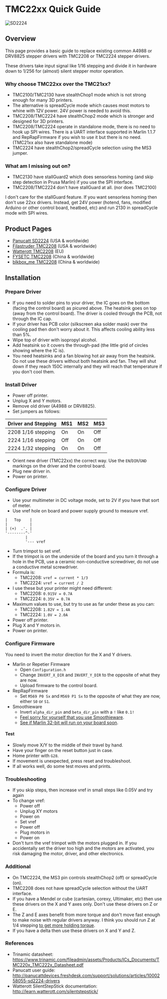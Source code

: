 # TMC22xx Quick Guide

![SD2224](http://cdn3.volusion.com/pgsmd.pvnjz/v/vspfiles/photos/SD2224-2.jpg?1511378486)

## Overview

This page provides a basic guide to replace existing common A4988 or DRV8825 stepper drivers with TMC2208 or TMC2224 stepper drivers.

These drivers take input signal like 1/16 stepping and divide it in hardware down to 1/256 for (almost) silent stepper motor operation.

### Why choose TMC22xx over the TMC21xx?

* TMC2100/TMC2130 have stealthChop1 mode which is not strong enough for many 3D printers.
* The alternative is spreadCycle mode which causes most motors to whine with 12V power. 24V power is needed to avoid this.
* TMC2208/TMC2224 have stealthChop2 mode which is stronger and designed for 3D printers.
* TMC2208/TMC2224 operate in standalone mode, there is no need to hook up SPI wires. There is a UART interface supported in Marlin 1.1.7 and RepRapFirmware if you wish to use it but there is no need. (TMC21xx also have standalone mode)
* TMC2224 have stealthChop2/spreadCycle selection using the MS3 jumper.

### What am I missing out on?

* TMC2130 have stallGuard2 which does sensorless homing (and skip step detection in Prusa Marlin) if you use the SPI interface.
* TMC2208/TMC2224 don't have stallGuard at all. (nor does TMC2100)

I don't care for the stallGuard feature. If you want sensorless homing then don't use 22xx drivers. Instead, get 24V power (hotend, fans, modified Arduino or other control board, heatbed, etc) and run 2130 in spreadCycle mode with SPI wires.

## Product Pages

* [Panucatt SD2224](http://www.panucatt.com/product_p/sd2224.htm) (USA & worldwide)
* [Filastruder TMC2208](https://www.filastruder.com/products/silentstepstick-tmc2208-stepper-motor-driver) (USA & worldwide)
* [Watterott TMC2208](http://www.watterott.com/en/SilentStepStick-TMC2208) (EU)
* [FYSETC TMC2208](https://www.aliexpress.com/item/1pc-TMC2208-Stepping-Motor-Mute-Driver-Stepstick-Power-Tube-Built-in-Driver-Current-1-4A-Peak/32822931280.html) (China & worldwide)
* [blkbox_me TMC2208](https://www.ebay.com/itm/322580660552) (China & worldwide)

## Installation

### Prepare Driver

* If you need to solder pins to your driver, the IC goes on the bottom (facing the control board) as picured above. The heatsink goes on top (away from the control board). The driver is cooled through the PCB, not through the IC cap.
* If your driver has PCB color (silkscreen aka solder mask) over the cooling pad then don't worry about it. This affects cooling ability less than 5%.
* Wipe top of driver with isopropyl alcohol.
* Add heatsink so it covers the through-pad (the little grid of circles showing where the IC is).
* You need heatsinks and a fan blowing hot air away from the heatsink. Do not use these drivers without both heatsink and fan. They will shut down if they reach 150C internally and they will reach that temperature if you don't cool them.

### Install Driver

* Power off printer.
* Unplug X and Y motors.
* Remove old driver (A4988 or DRV8825).
* Set jumpers as follows:

| Driver and Stepping | MS1 | MS2 | MS3 |
|---------------------|-----|-----|-----|
| 2208 1/16 stepping  |  On |  On | Off |
| 2224 1/16 stepping  | Off |  On | Off |
| 2224 1/32 stepping  |  On |  On | Off |

* Orient new driver (TMC22xx) the correct way. Use the `EN`/`DIR`/`GND` markings on the driver and the control board.
* Plug new driver in.
* Power on printer.

### Configure Driver

* Use your multimeter in DC voltage mode, set to 2V if you have that sort of meter.
* Use vref hole on board and power supply ground to measure vref.

~~~
|   Top    |
|          |
| (+)  .'. |
'--------^-'
         |
         '--- vref
~~~

* Turn trimpot to set vref.
* If the trimpot is on the underside of the board and you turn it through a hole in the PCB, use a ceramic non-conductive screwdriver, do not use a conductive metal screwdriver.
* Formula is:
    * TMC2208: `vref = current * 1/3`
    * TMC2224: `vref = current / 2`
* I use these but your printer might need different:
    * TMC2208: `0.915V = 0.7A`
    * TMC2224: `0.35V = 0.7A`
* Maximum values to use, but try to use as far under these as you can:
    * TMC2208: `1.82V = 1.4A`
    * TMC2224: `1.0V = 2.0A`
* Power off printer.
* Plug X and Y motors in.
* Power on printer.

### Configure Firmware

You need to invert the motor direction for the X and Y drivers.

* Marlin or Repetier Firmware
    * Open `Configuration.h`
    * Change `INVERT_X_DIR` and `INVERT_Y_DIR` to the opposite of what they are now.
    * Upload firmware to the control board.
* RepRapFirmware
    * Set `M569 P0 Sx` and `M569 P1 Sx` to the opposite of what they are now, either `S0` or `S1`.
* Smoothieware
    * Invert `alpha_dir_pin` and `beta_dir_pin` with a `!` like `0.1!`
    * [Feel sorry for yourself that you use Smoothieware](https://github.com/superjamie/lazyweb/wiki/3D-Printing-Smoothieware-Opinion).
    * [See if Marlin 32-bit will run on your board soon](https://github.com/MarlinFirmware/Marlin/issues/7076).

#### Test

* Slowly move X/Y to the middle of their travel by hand.
* Have your finger on the reset button just in case.
* Home printer with `G28`.
* If movement is unexpected, press reset and troubleshoot.
* If all works well, do some test moves and prints.

### Troubleshooting

* If you skip steps, then increase vref in small steps like 0.05V and try again
* To change vref:
    * Power off
    * Unplug XY motors
    * Power on
    * Set vref
    * Power off
    * Plug motors in
    * Power on
* Don't turn the vref trimpot with the motors plugged in. If you accidentally set the driver too high and the motors are activated, you risk damaging the motor, driver, and other electronics.

### Additional

* On TMC2224, the MS3 pin controls stealthChop2 (off) or spreadCycle (on).
* TMC2208 does not have spreadCycle selection without the UART interface.
* If you have a Mendel or cube (cartesian, corexy, Ultimaker, etc) then use these drivers on the X and Y axes only. Don't use these drivers on Z or E.
* The Z and E axes benefit from more torque and don't move fast enough to make noise with regular drivers anyway. I think you should run Z at 1/4 stepping [to get more holding torque](http://www.designfax.net/cms/dfx/opens/enews/20140819DFX/MICROMOsteppingChart2.jpg).
* If you have a delta then use these drivers on X and Y and Z.

### References

* Trinamic datasheet: https://www.trinamic.com/fileadmin/assets/Products/ICs_Documents/TMC220x_TMC222x_Datasheet.pdf
* Panucatt user guide: http://panucattdevices.freshdesk.com/support/solutions/articles/1000258055-sd2224-drivers
* Watterott SilentStepStick documentation: http://learn.watterott.com/silentstepstick/